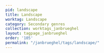 ```yaml
---
pid: landscape
title: Landscape
worktag: Landscape
category: Secondary genres
collection: worktags_janbrueghel
layout: tagpage_janbrueghel
order: '105'
permalink: "/janbrueghel/tags/landscape/"
---
```

